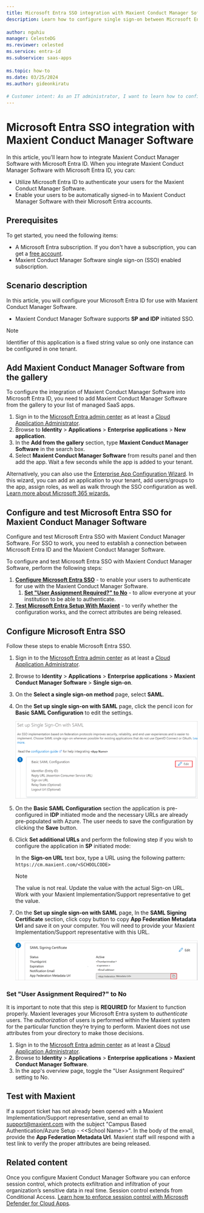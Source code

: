 ```yaml
---
title: Microsoft Entra SSO integration with Maxient Conduct Manager Software
description: Learn how to configure single sign-on between Microsoft Entra ID and Maxient Conduct Manager Software.

author: nguhiu
manager: CelesteDG
ms.reviewer: celested
ms.service: entra-id
ms.subservice: saas-apps

ms.topic: how-to
ms.date: 03/25/2024
ms.author: gideonkiratu

# Customer intent: As an IT administrator, I want to learn how to configure single sign-on between Microsoft Entra ID and Maxient Conduct Manager Software so that I can control who has access to Maxient Conduct Manager Software, enable automatic sign-in with Microsoft Entra accounts, and manage my accounts in one central location.
---
```


# Microsoft Entra SSO integration with Maxient Conduct Manager Software

In this article,  you'll learn how to integrate Maxient Conduct Manager Software with Microsoft Entra ID. When you integrate Maxient Conduct Manager Software with Microsoft Entra ID, you can:

* Utilize Microsoft Entra ID to authenticate your users for the Maxient Conduct Manager Software.
* Enable your users to be automatically signed-in to Maxient Conduct Manager Software with their Microsoft Entra accounts.

## Prerequisites

To get started, you need the following items:

* A Microsoft Entra subscription. If you don't have a subscription, you can get a [free account](https://azure.microsoft.com/free/).
* Maxient Conduct Manager Software single sign-on (SSO) enabled subscription.

## Scenario description

In this article,  you will configure your Microsoft Entra ID for use with Maxient Conduct Manager Software.

* Maxient Conduct Manager Software supports **SP and IDP** initiated SSO.

> [!NOTE]
> Identifier of this application is a fixed string value so only one instance can be configured in one tenant.

## Add Maxient Conduct Manager Software from the gallery

To configure the integration of Maxient Conduct Manager Software into Microsoft Entra ID, you need to add Maxient Conduct Manager Software from the gallery to your list of managed SaaS apps.

1. Sign in to the [Microsoft Entra admin center](https://entra.microsoft.com) as at least a [Cloud Application Administrator](~/identity/role-based-access-control/permissions-reference.md#cloud-application-administrator).
1. Browse to **Identity** > **Applications** > **Enterprise applications** > **New application**.
1. In the **Add from the gallery** section, type **Maxient Conduct Manager Software** in the search box.
1. Select **Maxient Conduct Manager Software** from results panel and then add the app. Wait a few seconds while the app is added to your tenant.

 Alternatively, you can also use the [Enterprise App Configuration Wizard](https://portal.office.com/AdminPortal/home?Q=Docs#/azureadappintegration). In this wizard, you can add an application to your tenant, add users/groups to the app, assign roles, as well as walk through the SSO configuration as well. [Learn more about Microsoft 365 wizards.](/microsoft-365/admin/misc/azure-ad-setup-guides)

<a name='configure-and-test-azure-ad-sso-for-maxient-conduct-manager-software'></a>

## Configure and test Microsoft Entra SSO for Maxient Conduct Manager Software

Configure and test Microsoft Entra SSO with Maxient Conduct Manager Software. For SSO to work, you need to establish a connection between Microsoft Entra ID and the Maxient Conduct Manager Software.

To configure and test Microsoft Entra SSO with Maxient Conduct Manager Software, perform the following steps:

1. **[Configure Microsoft Entra SSO](#configure-azure-ad-sso)** - to enable your users to authenticate for use with the Maxient Conduct Manager Software.
   1. **[Set "User Assignment Required?" to No](#set-user-assignment-required-to-no)** - to allow everyone at your institution to be able to authenticate.
1. **[Test Microsoft Entra Setup With Maxient](#test-with-maxient)** - to verify whether the configuration works, and the correct attributes are being released.

<a name='configure-azure-ad-sso'></a>

## Configure Microsoft Entra SSO

Follow these steps to enable Microsoft Entra SSO.

1. Sign in to the [Microsoft Entra admin center](https://entra.microsoft.com) as at least a [Cloud Application Administrator](~/identity/role-based-access-control/permissions-reference.md#cloud-application-administrator).
1. Browse to **Identity** > **Applications** > **Enterprise applications** > **Maxient Conduct Manager Software** > **Single sign-on**.
1. On the **Select a single sign-on method** page, select **SAML**.
1. On the **Set up single sign-on with SAML** page, click the pencil icon for **Basic SAML Configuration** to edit the settings.

   ![Edit Basic SAML Configuration](common/edit-urls.png)

1. On the **Basic SAML Configuration** section the application is pre-configured in **IDP** initiated mode and the necessary URLs are already pre-populated with Azure. The user needs to save the configuration by clicking the **Save** button.

1. Click **Set additional URLs** and perform the following step if you wish to configure the application in **SP** initiated mode:

    In the **Sign-on URL** text box, type a URL using the following pattern:
    `https://cm.maxient.com/<SCHOOLCODE>`

    > [!NOTE]
    > The value is not real. Update the value with the actual Sign-on URL. Work with your Maxient Implementation/Support representative to get the value.

1. On the **Set up single sign-on with SAML** page, In the **SAML Signing Certificate** section, click copy button to copy **App Federation Metadata Url** and save it on your computer.  You will need to provide your Maxient Implementation/Support representative with this URL.

	![The Certificate download link](common/copy-metadataurl.png)

<a name="set-user-assignment-required-to-no"></a>
	
### Set "User Assignment Required?" to No

It is important to note that this step is **REQUIRED** for Maxient to function properly.  Maxient leverages your Microsoft Entra system to *authenticate* users. The *authorization* of users is performed within the Maxient system for the particular function they’re trying to perform. Maxient does not use attributes from your directory to make those decisions.

1. Sign in to the [Microsoft Entra admin center](https://entra.microsoft.com) as at least a [Cloud Application Administrator](~/identity/role-based-access-control/permissions-reference.md#cloud-application-administrator).
1. Browse to **Identity** > **Applications** > **Enterprise applications** > **Maxient Conduct Manager Software**.
1. In the app's overview page, toggle the "User Assignment Required" setting to No.

## Test with Maxient 

If a support ticket has not already been opened with a Maxient Implementation/Support representative, send an email to [support@maxient.com](mailto:support@maxient.com) with the subject "Campus Based Authentication/Azure Setup - \<\<School Name\>\>". In the body of the email, provide the **App Federation Metadata Url**. Maxient staff will respond with a test link to verify the proper attributes are being released.  
	
## Related content

Once you configure Maxient Conduct Manager Software you can enforce session control, which protects exfiltration and infiltration of your organization’s sensitive data in real time. Session control extends from Conditional Access. [Learn how to enforce session control with Microsoft Defender for Cloud Apps](/cloud-app-security/proxy-deployment-aad).
